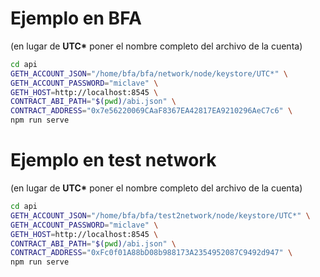 # Ejemplo en BFA

(en lugar de __UTC*__ poner el nombre completo del archivo de la cuenta)

```bash
cd api
GETH_ACCOUNT_JSON="/home/bfa/bfa/network/node/keystore/UTC*" \
GETH_ACCOUNT_PASSWORD="miclave" \
GETH_HOST=http://localhost:8545 \
CONTRACT_ABI_PATH="$(pwd)/abi.json" \
CONTRACT_ADDRESS="0x7e56220069CAaF8367EA42817EA9210296AeC7c6" \
npm run serve
```

# Ejemplo en test network

(en lugar de __UTC*__ poner el nombre completo del archivo de la cuenta)

```bash
cd api
GETH_ACCOUNT_JSON="/home/bfa/bfa/test2network/node/keystore/UTC*" \
GETH_ACCOUNT_PASSWORD="miclave" \
GETH_HOST=http://localhost:8545 \
CONTRACT_ABI_PATH="$(pwd)/abi.json" \
CONTRACT_ADDRESS="0xFc0f01A88bD08b988173A2354952087C9492d947" \
npm run serve
```
